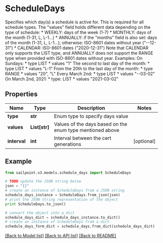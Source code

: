 # ScheduleDays

Specifies which day(s) a schedule is active for. This is required for all schedule types. The \"values\" field holds different data depending on the type of schedule: * WEEKLY: days of the week (1-7) * MONTHLY: days of the month (1-31, L, L-1...) * ANNUALLY: if the \"months\" field is also set: days of the month (1-31, L, L-1...); otherwise: ISO-8601 dates without year (\"--12-31\") * CALENDAR: ISO-8601 dates (\"2020-12-31\")  Note that CALENDAR only supports the LIST type, and ANNUALLY does not support the RANGE type when provided with ISO-8601 dates without year.  Examples:  On Sundays: * type LIST * values \"1\"  The second to last day of the month: * type LIST * values \"L-1\"  From the 20th to the last day of the month: * type RANGE * values \"20\", \"L\"  Every March 2nd: * type LIST * values \"--03-02\"  On March 2nd, 2021: * type: LIST * values \"2021-03-02\" 

## Properties
Name | Type | Description | Notes
------------ | ------------- | ------------- | -------------
**type** | **str** | Enum type to specify days value | 
**values** | **List[str]** | Values of the days based on the enum type mentioned above | 
**interval** | **int** | Interval between the cert generations | [optional] 

## Example

```python
from sailpoint.v3.models.schedule_days import ScheduleDays

# TODO update the JSON string below
json = "{}"
# create an instance of ScheduleDays from a JSON string
schedule_days_instance = ScheduleDays.from_json(json)
# print the JSON string representation of the object
print ScheduleDays.to_json()

# convert the object into a dict
schedule_days_dict = schedule_days_instance.to_dict()
# create an instance of ScheduleDays from a dict
schedule_days_form_dict = schedule_days.from_dict(schedule_days_dict)
```
[[Back to Model list]](../README.md#documentation-for-models) [[Back to API list]](../README.md#documentation-for-api-endpoints) [[Back to README]](../README.md)


